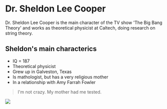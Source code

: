 # Dr. Sheldon Lee Cooper

Dr. Sheldon Lee Cooper is the main character of the TV show 'The Big Bang Theory' and works as theoretical physicist at Caltech, doing research on string theory.

## Sheldon's main characterics
* IQ = 187
* Theoretical physicist
* Grew up in Galveston, Texas
* Is mathologist, but has a very religious mother 
* In a relationship with Amy Farrah Fowler

> I'm not crazy. My mother had me tested.

<img src="https://upload.wikimedia.org/wikipedia/commons/1/10/Paley_Center_for_Media_-_Big_Bang_Theory_-_The_Cruciferous_Vegetable_Amplification_%286926336418%29.jpg"/>
